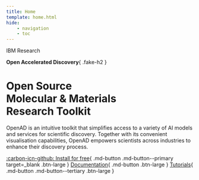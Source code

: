 ```yaml
---
title: Home
template: home.html
hide:
    - navigation
    - toc
---
```


<div id="hero" markdown>
IBM Research

**Open Accelerated Discovery**{ .fake-h2 }

# Open Source<br>Molecular & Materials<br>Research Toolkit

<!-- # Open Source<br>Molecular & Materials<br>Discovery -->

<p class="intro large">
OpenAD is an intuitive toolkit that simplifies access to a variety of AI models and services for scientific discovery. Together with its convenient visualisation capabilities, OpenAD empowers scientists across industries to enhance their discovery process.
</p>

[:carbon-icn-github: Install for free](https://github.com/acceleratedscience/openad-toolkit){ .md-button .md-button--primary target=\_blank .btn-large }
[Documentation](documentation/installation.md){ .md-button .btn-large }
[Tutorials](blog/category/tutorials/){ .md-button .md-button--tertiary .btn-large }

</div>

